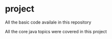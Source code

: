 # project

All the basic code availale in this repository 

All the core java topics were covered in this project
